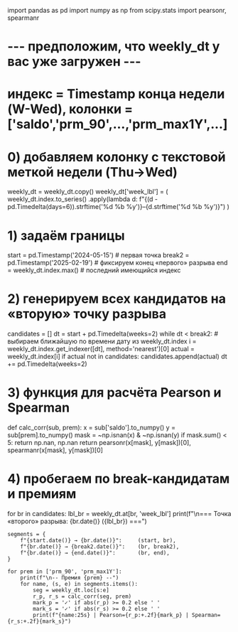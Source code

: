 import pandas as pd
import numpy as np
from scipy.stats import pearsonr, spearmanr

# --- предположим, что weekly_dt у вас уже загружен ---
# индекс = Timestamp конца недели (W-Wed), колонки = ['saldo','prm_90',...,'prm_max1Y',...]

# 0) добавляем колонку с текстовой меткой недели (Thu→Wed)
weekly_dt = weekly_dt.copy()
weekly_dt['week_lbl'] = (
    weekly_dt.index.to_series()
      .apply(lambda d: f"{(d - pd.Timedelta(days=6)).strftime('%d %b %y')}–{d.strftime('%d %b %y')}")
)

# 1) задаём границы
start  = pd.Timestamp('2024-05-15')    # первая точка
break2 = pd.Timestamp('2025-02-19')    # фиксируем конец «первого» разрыва
end    = weekly_dt.index.max()         # последний имеющийся индекс

# 2) генерируем всех кандидатов на «вторую» точку разрыва
candidates = []
dt = start + pd.Timedelta(weeks=2)
while dt < break2:
    # выбираем ближайшую по времени дату из weekly_dt.index
    i = weekly_dt.index.get_indexer([dt], method='nearest')[0]
    actual = weekly_dt.index[i]
    if actual not in candidates:
        candidates.append(actual)
    dt += pd.Timedelta(weeks=2)

# 3) функция для расчёта Pearson и Spearman
def calc_corr(sub, prem):
    x = sub['saldo'].to_numpy()
    y = sub[prem].to_numpy()
    mask = ~np.isnan(x) & ~np.isnan(y)
    if mask.sum() < 5:
        return np.nan, np.nan
    return pearsonr(x[mask], y[mask])[0], spearmanr(x[mask], y[mask])[0]

# 4) пробегаем по break-кандидатам и премиям
for br in candidates:
    lbl_br = weekly_dt.at[br, 'week_lbl']
    print(f"\n=== Точка «второго» разрыва: {br.date()} ({lbl_br}) ===")
    
    segments = {
        f"{start.date()} → {br.date()}":     (start, br),
        f"{br.date()} → {break2.date()}":    (br, break2),
        f"{br.date()} → {end.date()}":       (br, end),
    }
    
    for prem in ['prm_90', 'prm_max1Y']:
        print(f"\n-- Премия {prem} --")
        for name, (s, e) in segments.items():
            seg = weekly_dt.loc[s:e]
            r_p, r_s = calc_corr(seg, prem)
            mark_p = '✓' if abs(r_p) >= 0.2 else ' '
            mark_s = '✓' if abs(r_s) >= 0.2 else ' '
            print(f"{name:25s} | Pearson={r_p:+.2f}{mark_p} | Spearman={r_s:+.2f}{mark_s}")
